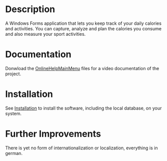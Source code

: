 Description
==========
A Windows Forms application that lets you keep track of your daily calories and activities. You can capture, analyze and plan the calories you consume and also measure your sport activities.

Documentation
==========
Donwload the [OnlineHelpMainMenu](/OnlineHelpMainMenu) files for a video documentation of the project.

Installation
==========
See [Installation](/Installation) to install the software, including the local database, on your system.

Further Improvements
==========
There is yet no form of internationalization or localization, everything is in german.
